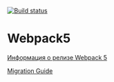[![Build status](https://ci.appveyor.com/api/projects/status/6g40g89icsf0dm3m?svg=true)](https://ci.appveyor.com/project/hek777/ahj-hw-env-1)

# Webpack5

[Информация о релизе Webpack 5](https://webpack.js.org/blog/2020-10-10-webpack-5-release/)

[Migration Guide](https://webpack.js.org/migrate/5/)

